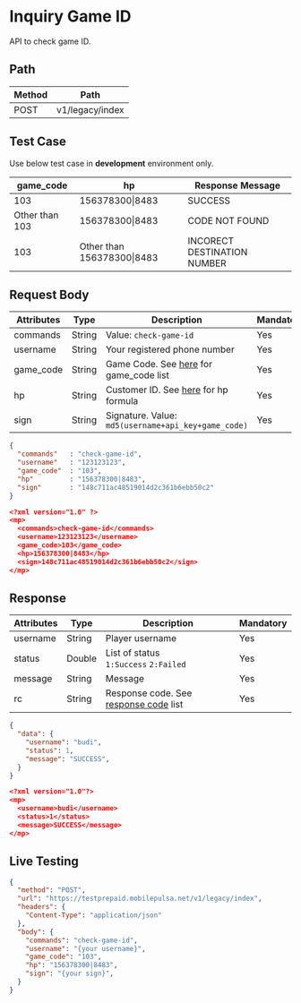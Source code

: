 # Inquiry Game ID

API to check game ID.

## Path

Method | Path 
---------|----------
 POST | v1/legacy/index 

## Test Case

Use below test case in **development** environment only. 

<!-- title: Test Case List -->
game_code | hp | Response Message
---------|----------|---------
 103 | 156378300\|8483 | SUCCESS
 Other than 103 | 156378300\|8483 | CODE NOT FOUND
 103 | Other than 156378300\|8483 | INCORECT DESTINATION NUMBER

## Request Body

<!-- title: Request Attributes -->
Attributes | Type | Description | Mandatory
---------|----------|---------|----------
 commands | String | Value: `check-game-id` | Yes
 username | String | Your registered phone number | Yes
 game_code | String | Game Code. See [here](../../../game-format.md#game-id) for game_code list | Yes
 hp | String | Customer ID. See [here](../../../game-format.md#game-id) for hp formula | Yes
 sign | String | Signature. Value: `md5(username+api_key+game_code)` | Yes

<!--
type: tab
title: JSON
-->

```json
{
  "commands"   : "check-game-id",
  "username"   : "123123123",
  "game_code"  : "103",
  "hp"         : "156378300|8483",
  "sign"       : "148c711ac48519014d2c361b6ebb50c2"
}
```

<!--
type: tab
title: XML
-->

```json
<?xml version="1.0" ?>
<mp>
  <commands>check-game-id</commands>
  <username>123123123</username>
  <game_code>103</game_code>
  <hp>156378300|8483</hp>
  <sign>148c711ac48519014d2c361b6ebb50c2</sign>
</mp>
```
<!-- type: tab-end -->

## Response

<!-- title: Response Attributes -->
Attributes | Type | Description | Mandatory
---------|----------|---------|----------
 username | String | Player username | Yes
 status | Double | List of status <br> `1:Success` `2:Failed` | Yes
 message | String | Message | Yes
 rc | String | Response code. See [response code](../../../response-code.md) list | Yes


<!--
type: tab
title: JSON
-->

```json
{
  "data": {
    "username": "budi",
    "status": 1,
    "message": "SUCCESS",
  }
}
```

<!--
type: tab
title: XML
-->

```json
<?xml version="1.0"?>
<mp>
  <username>budi</username>
  <status>1</status>
  <message>SUCCESS</message>
</mp>
```
<!-- type: tab-end -->

## Live Testing

```json http
{
  "method": "POST",
  "url": "https://testprepaid.mobilepulsa.net/v1/legacy/index",
  "headers": {
    "Content-Type": "application/json"
  },
  "body": {
    "commands": "check-game-id",
    "username": "{your username}",
    "game_code": "103",
    "hp": "156378300|8483",
    "sign": "{your sign}",
  }
}
```